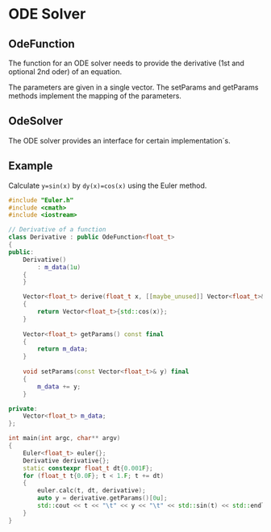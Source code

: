 # ODE Solver

## OdeFunction

The function for an ODE solver needs to provide the derivative (1st and optional 2nd oder) of an equation.

The parameters are given in a single vector. The setParams and getParams methods implement the mapping of the parameters. 

## OdeSolver

The ODE solver provides an interface for certain implementation´s. 

## Example

Calculate `y=sin(x)` by `dy(x)=cos(x)` using the Euler method. 

```cpp
#include "Euler.h"
#include <cmath>
#include <iostream>

// Derivative of a function
class Derivative : public OdeFunction<float_t>
{
public:
    Derivative()
        : m_data(1u)
    {
    }

    Vector<float_t> derive(float_t x, [[maybe_unused]] Vector<float_t>& y) final
    {
        return Vector<float_t>{std::cos(x)};
    }
    
    Vector<float_t> getParams() const final
    {
        return m_data;
    }
    
    void setParams(const Vector<float_t>& y) final
    {
        m_data += y;
    }

private:
    Vector<float_t> m_data;
};

int main(int argc, char** argv)
{
    Euler<float_t> euler{};
    Derivative derivative{};
    static constexpr float_t dt{0.001F};
    for (float_t t{0.0F}; t < 1.F; t += dt)
    {
        euler.calc(t, dt, derivative);
        auto y = derivative.getParams()[0u];
        std::cout << t << "\t" << y << "\t" << std::sin(t) << std::endl;
    }
}
```
